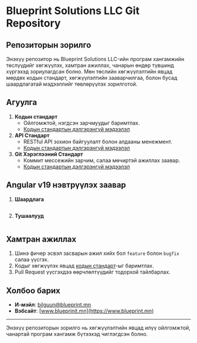 # Blueprint Solutions LLC Git Repository

## Репозиторын зорилго
Энэхүү репозитор нь Blueprint Solutions LLC-ийн програм хангамжийн төслүүдийг хөгжүүлэх, хамтран ажиллах, чанарын өндөр түвшинд хүргэхэд зориулагдсан болно. Мөн төслийн хөгжүүлэлтийн явцад мөрдөх кодын стандарт, хөгжүүлэлтийн зааварчилгаа, болон бусад шаардлагатай мэдээллийг төвлөрүүлэх зорилготой.

## Агуулга
1. **Кодын стандарт**  
   - Ойлгомжтой, нэгдсэн зарчмуудыг баримтлах.  
   - [Кодын стандартын дэлгэрэнгүй мэдээлэл](./code_standarts.md)
2. **API Стандарт**  
   - RESTful API зохион байгуулалт болон алдааны менежмент.  
   - [Кодын стандартын дэлгэрэнгүй мэдээлэл](./code_standarts.md)
3. **Git Хэрэглээний Стандарт**  
   - Коммит мессежийн зарчим, салаа мөчиртэй ажиллах заавар.
   - [Кодын стандартын дэлгэрэнгүй мэдээлэл](./code_standarts.md)

## Angular v19 нэвтрүүлэх заавар
  1. **Шаардлага**  
      ```
      ```

  2. **Тушаалууд**
      ```
      ```

## Хамтран ажиллах
1. Шинэ фичер эсвэл засварын ажил хийх бол `feature` болон `bugfix` салаа үүсгэх.
2. Кодыг хөгжүүлэх явцад [кодын стандарт](./code_standards.md)-ыг баримтлах.
3. Pull Request үүсгэхдээ өөрчлөлтүүдийг тодорхой тайлбарлах.

## Холбоо барих
- **И-мэйл**: bilguun@blueprint.mn
- **Вэбсайт**: [www.blueprinit.mn](https://www.blueprint.mn)

---

Энэхүү репозиторын зорилго нь хөгжүүлэлтийн явцад илүү ойлгомжтой, чанартай програм хангамж бүтээхэд чиглэгдсэн болно.
